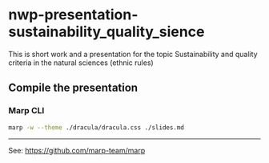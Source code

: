 # nwp-presentation-sustainability_quality_sience
This is short work and a presentation for the topic Sustainability and quality criteria in the natural sciences (ethnic rules)

## Compile the presentation
### Marp CLI
```Bash
marp -w --theme ./dracula/dracula.css ./slides.md 
```
---
See: https://github.com/marp-team/marp